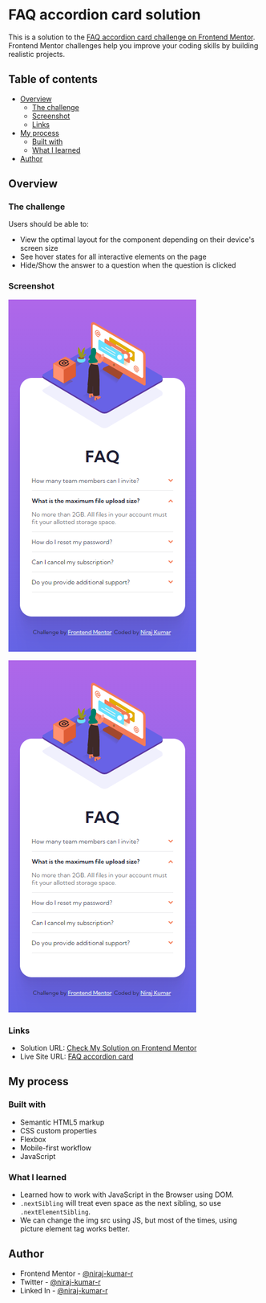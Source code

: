 # FAQ accordion card solution

This is a solution to the [FAQ accordion card challenge on Frontend Mentor](https://www.frontendmentor.io/challenges/faq-accordion-card-XlyjD0Oam). Frontend Mentor challenges help you improve your coding skills by building realistic projects.

## Table of contents

-   [Overview](#overview)
    -   [The challenge](#the-challenge)
    -   [Screenshot](#screenshot)
    -   [Links](#links)
-   [My process](#my-process)
    -   [Built with](#built-with)
    -   [What I learned](#what-i-learned)
-   [Author](#author)

## Overview

### The challenge

Users should be able to:

-   View the optimal layout for the component depending on their device's screen size
-   See hover states for all interactive elements on the page
-   Hide/Show the answer to a question when the question is clicked

### Screenshot

![finished-desktop](design/finished-mobile.png)

![finished-mobile](design/finished-mobile.png)

### Links

-   Solution URL: [Check My Solution on Frontend Mentor](#author)
-   Live Site URL: [FAQ accordion card](https://niraj-faq-accordion-card.netlify.app/)

## My process

### Built with

-   Semantic HTML5 markup
-   CSS custom properties
-   Flexbox
-   Mobile-first workflow
-   JavaScript

### What I learned

-   Learned how to work with JavaScript in the Browser using DOM.
-   `.nextSibling` will treat even space as the next sibling, so use `.nextElementSibling`.
-   We can change the img src using JS, but most of the times, using picture element tag works better.

## Author

<!-- -   Website - [Add your name here](https://www.your-site.com) -->

-   Frontend Mentor - [@niraj-kumar-r](https://www.frontendmentor.io/profile/niraj-kumar-r)
-   Twitter - [@niraj-kumar-r](https://twitter.com/niraj_kumar_r)
-   Linked In - [@niraj-kumar-r](https://www.linkedin.com/in/niraj-kumar-r/)
